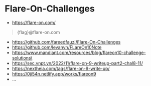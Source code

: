 # Flare-On-Challenges

- https://flare-on.com/

> {flag}@flare-on.com

- https://github.com/fareedfauzi/Flare-On-Challenges
- https://github.com/levanvn/FLareOn10Note
- https://www.mandiant.com/resources/blog/flareon10-challenge-solutions\
- https://sec.vnpt.vn/2022/11/flare-on-9-writeup-part2-chal8-11/
- https://nextheia.com/tags/flare-on-9-write-up/ 
- https://0ji54n.netlify.app/works/flareon9
- ...
